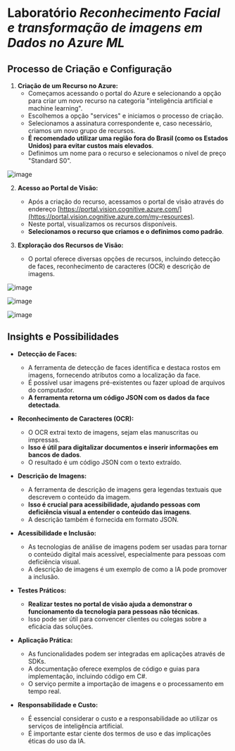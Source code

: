 # Laboratório _Reconhecimento Facial e transformação de imagens em Dados no Azure ML_

## Processo de Criação e Configuração

1.  **Criação de um Recurso no Azure:**
    *   Começamos acessando o portal do Azure e selecionando a opção para criar um novo recurso na categoria "inteligência artificial e machine learning".
    *   Escolhemos a opção "services" e iniciamos o processo de criação.
    *   Selecionamos a assinatura correspondente e, caso necessário, criamos um novo grupo de recursos.
    *   **É recomendado utilizar uma região fora do Brasil (como os Estados Unidos) para evitar custos mais elevados**.
    *   Definimos um nome para o recurso e selecionamos o nível de preço "Standard S0".
      
![image](https://github.com/user-attachments/assets/14c7ee59-0f12-4ee4-8e74-37b004d731f2)

2.  **Acesso ao Portal de Visão:**
    *   Após a criação do recurso, acessamos o portal de visão através do endereço [https://portal.vision.cognitive.azure.com/](https://portal.vision.cognitive.azure.com/my-resources).
    *   Neste portal, visualizamos os recursos disponíveis.
    *   **Selecionamos o recurso que criamos e o definimos como padrão**.

3.  **Exploração dos Recursos de Visão:**
    *   O portal oferece diversas opções de recursos, incluindo detecção de faces, reconhecimento de caracteres (OCR) e descrição de imagens.

![image](https://github.com/user-attachments/assets/84c673b0-7b25-4e9c-9c26-abbcfda3cdfb)

![image](https://github.com/user-attachments/assets/6be500b1-bbd2-4adc-af38-17e4eb921a3b)

![image](https://github.com/user-attachments/assets/32e48ac4-8a67-4528-a7f3-8093a3171796)

## Insights e Possibilidades

*   **Detecção de Faces:**
    *   A ferramenta de detecção de faces identifica e destaca rostos em imagens, fornecendo atributos como a localização da face.
    *   É possível usar imagens pré-existentes ou fazer upload de arquivos do computador.
    *   **A ferramenta retorna um código JSON com os dados da face detectada**.

*   **Reconhecimento de Caracteres (OCR):**
    *   O OCR extrai texto de imagens, sejam elas manuscritas ou impressas.
    *   **Isso é útil para digitalizar documentos e inserir informações em bancos de dados**.
    *   O resultado é um código JSON com o texto extraído.

*   **Descrição de Imagens:**
    *   A ferramenta de descrição de imagens gera legendas textuais que descrevem o conteúdo da imagem.
    *   **Isso é crucial para acessibilidade, ajudando pessoas com deficiência visual a entender o conteúdo das imagens**.
    *   A descrição também é fornecida em formato JSON.

*   **Acessibilidade e Inclusão:**
    *   As tecnologias de análise de imagens podem ser usadas para tornar o conteúdo digital mais acessível, especialmente para pessoas com deficiência visual.
    *   A descrição de imagens é um exemplo de como a IA pode promover a inclusão.

*   **Testes Práticos:**
    *   **Realizar testes no portal de visão ajuda a demonstrar o funcionamento da tecnologia para pessoas não técnicas**.
    *   Isso pode ser útil para convencer clientes ou colegas sobre a eficácia das soluções.

*   **Aplicação Prática:**
    *   As funcionalidades podem ser integradas em aplicações através de SDKs.
    *   A documentação oferece exemplos de código e guias para implementação, incluindo código em C#.
    *   O serviço permite a importação de imagens e o processamento em tempo real.

*   **Responsabilidade e Custo:**
    *   É essencial considerar o custo e a responsabilidade ao utilizar os serviços de inteligência artificial.
    *   É importante estar ciente dos termos de uso e das implicações éticas do uso da IA.
